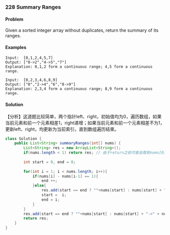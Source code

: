 ### 228 Summary Ranges

#### Problem
Given a sorted integer array without duplicates, return the summary of its ranges.

#### Examples

```
Input:  [0,1,2,4,5,7]
Output: ["0->2","4->5","7"]
Explanation: 0,1,2 form a continuous range; 4,5 form a continuous range.

```

```
Input:  [0,2,3,4,6,8,9]
Output: ["0","2->4","6","8->9"]
Explanation: 2,3,4 form a continuous range; 8,9 form a continuous range.

```

#### Solution
【分析】这道题比较简单，两个指针left、right，初始值均为0，遍历数组，如果当前元素和前一个元素相差1，right递增；如果当前元素和前一个元素相差不为1，更新left、right，均更新为当前索引，直到数组遍历结束。
 
```  java
class Solution {
    public List<String> summaryRanges(int[] nums) {
        List<String> res = new ArrayList<String>();
        if(nums.length < 1) return res; // 由于return之前可能会取到nums[0]，所以需要先排除nums为空的情况
        
        int start = 0, end = 0;
      
        for(int i = 1; i < nums.length; i++){
            if(nums[i] - nums[i-1] == 1){
                end ++;
            }else{
                res.add(start == end ? ""+nums[start] : nums[start] + "->" + nums[end]);
                start =  i;
                end = i;
            }
        }
        res.add(start == end ? ""+nums[start] : nums[start] + "->" + nums[end]);  //添加最后一段 Range
        return res;
    }
}
```

